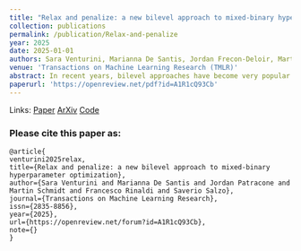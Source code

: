 ```yaml
---
title: "Relax and penalize: a new bilevel approach to mixed-binary hyperparameter optimization"
collection: publications
permalink: /publication/Relax-and-penalize
year: 2025
date: 2025-01-01
authors: Sara Venturini, Marianna De Santis, Jordan Frecon-Deloir, Martin Schmidt, Francesco Rinaldi*, Saverio Salzo* 
venue: 'Transactions on Machine Learning Research (TMLR)'
abstract: In recent years, bilevel approaches have become very popular to efficiently estimate high-dimensional hyperparameters of machine learning models. However, to date, binary parameters are handled by continuous relaxation and rounding strategies, which could lead to inconsistent solutions. In this context, we tackle the challenging optimization of mixed-binary hyperparameters by resorting to an equivalent continuous bilevel reformulation based on an appropriate penalty term. We propose an algorithmic framework that, under suitable assumptions, is guaranteed to provide mixed-binary solutions. Moreover, the generality of the method allows to safely use existing continuous bilevel solvers within the proposed framework. We evaluate the performance of our approach for two specific machine learning problems, i.e., the estimation of the group-sparsity structure in regression problems and the data distillation problem. The reported results show that our method is competitive with state-of-the-art approaches based on relaxation and rounding.
paperurl: 'https://openreview.net/pdf?id=A1R1cQ93Cb'
---
```


Links: [Paper](https://openreview.net/pdf?id=A1R1cQ93Cb) [ArXiv](https://arxiv.org/abs/2308.10711) [Code](https://github.com/saraventurini/Relax-and-penalize) 

<h3>Please cite this paper as:</h3>

``` 
@article{
venturini2025relax,
title={Relax and penalize: a new bilevel approach to mixed-binary hyperparameter optimization},
author={Sara Venturini and Marianna De Santis and Jordan Patracone and Martin Schmidt and Francesco Rinaldi and Saverio Salzo},
journal={Transactions on Machine Learning Research},
issn={2835-8856},
year={2025},
url={https://openreview.net/forum?id=A1R1cQ93Cb},
note={}
}
```
